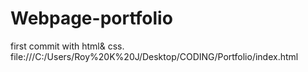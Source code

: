 # Webpage-portfolio
first commit with html&amp; css.
file:///C:/Users/Roy%20K%20J/Desktop/CODING/Portfolio/index.html
